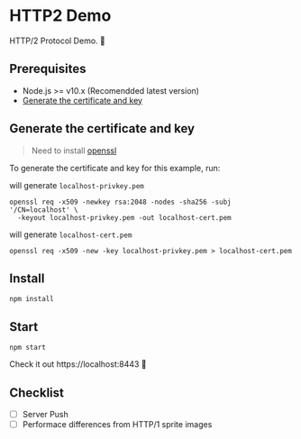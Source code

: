 # HTTP2 Demo

HTTP/2 Protocol Demo. 📡

## Prerequisites

- Node.js >= v10.x (Recomendded latest version)
- [Generate the certificate and key](#generate-the-certificate-and-key)

## Generate the certificate and key

> Need to install [openssl](https://www.openssl.org/)

To generate the certificate and key for this example, run:

will generate `localhost-privkey.pem`

```
openssl req -x509 -newkey rsa:2048 -nodes -sha256 -subj '/CN=localhost' \
  -keyout localhost-privkey.pem -out localhost-cert.pem
```

will generate `localhost-cert.pem`

```
openssl req -x509 -new -key localhost-privkey.pem > localhost-cert.pem
```

## Install

```
npm install
```

## Start

```
npm start
```

Check it out https://localhost:8443 🚀

## Checklist

- [ ] Server Push
- [ ] Performace differences from HTTP/1 sprite images
